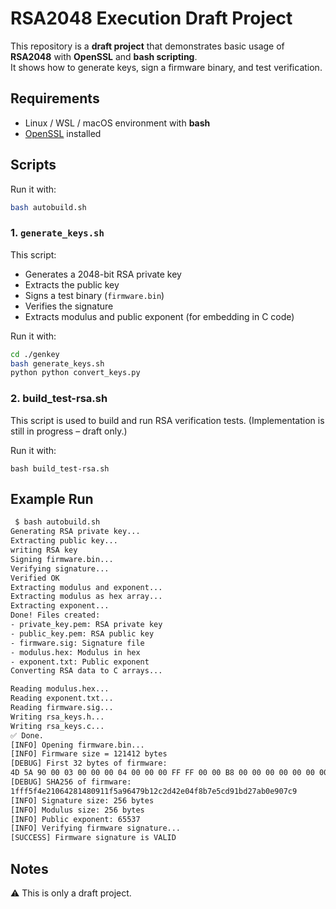 # RSA2048 Execution Draft Project

This repository is a **draft project** that demonstrates basic usage of **RSA2048** with **OpenSSL** and **bash scripting**.  
It shows how to generate keys, sign a firmware binary, and test verification.

## Requirements

- Linux / WSL / macOS environment with **bash**
- [OpenSSL](https://www.openssl.org/) installed

## Scripts
Run it with:

``` bash 
bash autobuild.sh
```

### 1. `generate_keys.sh`
This script:
- Generates a 2048-bit RSA private key
- Extracts the public key
- Signs a test binary (`firmware.bin`)
- Verifies the signature
- Extracts modulus and public exponent (for embedding in C code)

Run it with:

```bash
cd ./genkey
bash generate_keys.sh
python python convert_keys.py 
```
### 2. build_test-rsa.sh

This script is used to build and run RSA verification tests.
(Implementation is still in progress – draft only.)

Run it with:
```
bash build_test-rsa.sh
```
## Example Run
``` bash
 $ bash autobuild.sh 
Generating RSA private key...
Extracting public key...
writing RSA key
Signing firmware.bin...
Verifying signature...
Verified OK
Extracting modulus and exponent...
Extracting modulus as hex array...
Extracting exponent...
Done! Files created:
- private_key.pem: RSA private key
- public_key.pem: RSA public key
- firmware.sig: Signature file
- modulus.hex: Modulus in hex
- exponent.txt: Public exponent
Converting RSA data to C arrays...

Reading modulus.hex...
Reading exponent.txt...
Reading firmware.sig...
Writing rsa_keys.h...
Writing rsa_keys.c...
✅ Done.
[INFO] Opening firmware.bin...
[INFO] Firmware size = 121412 bytes
[DEBUG] First 32 bytes of firmware:
4D 5A 90 00 03 00 00 00 04 00 00 00 FF FF 00 00 B8 00 00 00 00 00 00 00 40 00 00 00 00 00 00 00
[DEBUG] SHA256 of firmware:
1fff5f4e21064281480911f5a96479b12c2d42e04f8b7e5cd91bd27ab0e907c9
[INFO] Signature size: 256 bytes
[INFO] Modulus size: 256 bytes
[INFO] Public exponent: 65537
[INFO] Verifying firmware signature...
[SUCCESS] Firmware signature is VALID
``` 

## Notes

⚠️ This is only a draft project.